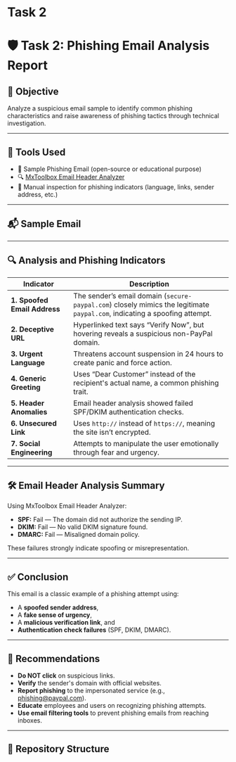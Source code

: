 # Task 2

# 🛡️ Task 2: Phishing Email Analysis Report

## 🎯 Objective
Analyze a suspicious email sample to identify common phishing characteristics and raise awareness of phishing tactics through technical investigation.

---

## 🧰 Tools Used

- 📧 Sample Phishing Email (open-source or educational purpose)
- 🔍 [MxToolbox Email Header Analyzer](https://mxtoolbox.com/EmailHeaders.aspx)
- 🧠 Manual inspection for phishing indicators (language, links, sender address, etc.)

---

## 📬 Sample Email




---

## 🔍 Analysis and Phishing Indicators

| Indicator                     | Description |
|-------------------------------|-------------|
| **1. Spoofed Email Address** | The sender’s email domain (`secure-paypal.com`) closely mimics the legitimate `paypal.com`, indicating a spoofing attempt. |
| **2. Deceptive URL**         | Hyperlinked text says “Verify Now”, but hovering reveals a suspicious non-PayPal domain. |
| **3. Urgent Language**       | Threatens account suspension in 24 hours to create panic and force action. |
| **4. Generic Greeting**      | Uses “Dear Customer” instead of the recipient's actual name, a common phishing trait. |
| **5. Header Anomalies**      | Email header analysis showed failed SPF/DKIM authentication checks. |
| **6. Unsecured Link**        | Uses `http://` instead of `https://`, meaning the site isn’t encrypted. |
| **7. Social Engineering**    | Attempts to manipulate the user emotionally through fear and urgency. |

---

## 🛠️ Email Header Analysis Summary

Using MxToolbox Email Header Analyzer:
- **SPF:** Fail — The domain did not authorize the sending IP.
- **DKIM:** Fail — No valid DKIM signature found.
- **DMARC:** Fail — Misaligned domain policy.

These failures strongly indicate spoofing or misrepresentation.

---

## ✅ Conclusion

This email is a classic example of a phishing attempt using:
- A **spoofed sender address**,
- A **fake sense of urgency**,
- A **malicious verification link**, and
- **Authentication check failures** (SPF, DKIM, DMARC).

---

## 📢 Recommendations

- **Do NOT click** on suspicious links.
- **Verify** the sender's domain with official websites.
- **Report phishing** to the impersonated service (e.g., phishing@paypal.com).
- **Educate** employees and users on recognizing phishing attempts.
- **Use email filtering tools** to prevent phishing emails from reaching inboxes.

---

## 📁 Repository Structure


